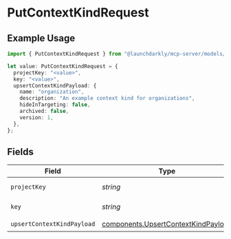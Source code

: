 # PutContextKindRequest

## Example Usage

```typescript
import { PutContextKindRequest } from "@launchdarkly/mcp-server/models/operations";

let value: PutContextKindRequest = {
  projectKey: "<value>",
  key: "<value>",
  upsertContextKindPayload: {
    name: "organization",
    description: "An example context kind for organizations",
    hideInTargeting: false,
    archived: false,
    version: 1,
  },
};
```

## Fields

| Field                                                                                      | Type                                                                                       | Required                                                                                   | Description                                                                                |
| ------------------------------------------------------------------------------------------ | ------------------------------------------------------------------------------------------ | ------------------------------------------------------------------------------------------ | ------------------------------------------------------------------------------------------ |
| `projectKey`                                                                               | *string*                                                                                   | :heavy_check_mark:                                                                         | The project key                                                                            |
| `key`                                                                                      | *string*                                                                                   | :heavy_check_mark:                                                                         | The context kind key                                                                       |
| `upsertContextKindPayload`                                                                 | [components.UpsertContextKindPayload](../../models/components/upsertcontextkindpayload.md) | :heavy_check_mark:                                                                         | N/A                                                                                        |